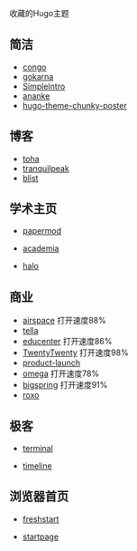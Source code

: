 收藏的Hugo主题



## 简洁

- [congo](https://github.com/jpanther/congo)
- [gokarna](https://github.com/526avijitgupta/gokarna)
- [SimpleIntro](https://github.com/gangjun06/SimpleIntro)
- [ananke](https://github.com/theNewDynamic/gohugo-theme-ananke)
- [hugo-theme-chunky-poster](https://github.com/puresyntax71/hugo-theme-chunky-poster)

## 博客

- [toha](https://github.com/hugo-toha/toha)
- [tranquilpeak](https://github.com/kakawait/hugo-tranquilpeak-theme)
- [blist](https://github.com/apvarun/blist-hugo-theme)

  

## 学术主页

- [papermod](https://github.com/adityatelange/hugo-PaperMod)

- [academia](https://github.com/themefisher/academia-hugo)

- [halo](https://github.com/EmielH/hallo-hugo)

  

## 商业

- [airspace](https://github.com/themefisher/airspace-hugo) 打开速度88%
- [tella](https://github.com/opera7133/tella) 
- [educenter](https://github.com/themefisher/academia-hugo)  打开速度86%
- [TwentyTwenty](https://github.com/themefisher/twenty-twenty-hugo) 打开速度98%
- [product-launch](https://github.com/janraasch/hugo-product-launch)
- [omega](https://github.com/gethugothemes/omega-hugo) 打开速度78%
- [bigspring](https://github.com/themefisher/bigspring-light) 打开速度91%
- [roxo](https://github.com/StaticMania/roxo-hugo)

##  极客

- [terminal](https://github.com/panr/hugo-theme-terminal)

- [timeline](https://github.com/s4n7h0/hugo-theme-timeline)

## 浏览器首页

- [freshstart](https://github.com/rz3n/hugo-theme-freshstart)

- [startpage](https://github.com/spech66/bootstrap-bp-hugo-startpage)
